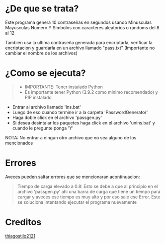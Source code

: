 # ¿De que se trata?
Este programa genera 10 contraseñas en segundos usando Minusculas Mayusculas Numero Y Simbolos con caracteres aleatorios o randoms del 8 al 12

Tambien usa la ultima contraseña generada para encriptarla, verificar la encriptacion y guardarla en un archivo llamado "pass.txt" (Importante no cambiar el nombre de los archivos)

# ¿Como se ejecuta?
> - IMPORTANTE: Tener instalado Python
> - Es importante tener Python (3.9.2 como minimo recomendado) y PIP instalado

- Entrar al archivo llamado 'ins.bat'
- Luego de eso cuando termine ir a la carpeta 'PasswordGenerator'
- Haga doble click en el archivo 'passgen.py'
- Si desea desintalar los paquetes haga click en el archivo 'unins.bat' y cuando le pregunte ponga 'Y'

NOTA: No entrar a ningun otro archivo que no sea alguno de los mencionados

# Errores

Aveces pueden saltar errores que se mencionaran acontinuacion:

> Tiempo de carga elevado a 0.8:
Esto se debe a que al principio en el archivo 'passgen.py' ahi una barra de carga que tiene un tiempo para cargar y aveces ese tiempo es muy alto y por eso sale ese Error. Este se soluciona intentando ejecutar el programa nuevamente

# Creditos

[thiagostilo2121](https://github.com/thiagostilo2121)

